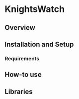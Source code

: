 # KnightsWatch

## Overview



## Installation and Setup

### Requirements


## How-to use



## Libraries
